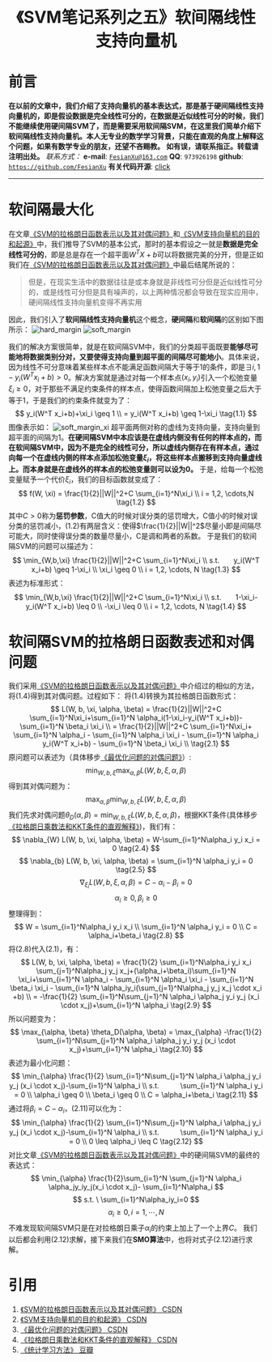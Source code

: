 <div align=center>
<font size="6"><b>《SVM笔记系列之五》软间隔线性支持向量机</b></font> 
</div>

# 前言
**在以前的文章中，我们介绍了支持向量机的基本表达式，那是基于硬间隔线性支持向量机的，即是假设数据是完全线性可分的，在数据是近似线性可分的时候，我们不能继续使用硬间隔SVM了，而是需要采用软间隔SVM，在这里我们简单介绍下软间隔线性支持向量机。本人无专业的数学学习背景，只能在直观的角度上解释这个问题，如果有数学专业的朋友，还望不吝赐教。**
**如有误，请联系指正。转载请注明出处。**
*联系方式：*
**e-mail**: [`FesianXu@163.com`](FesianXu@163.com)
**QQ**: `973926198`
**github**: [`https://github.com/FesianXu`](https://github.com/FesianXu)
**有关代码开源**: [click][click]

*****************************************************************************

# 软间隔最大化
在文章[《SVM的拉格朗日函数表示以及其对偶问题》][ref_1]和[《SVM支持向量机的目的和起源》][ref_2]中，我们推导了SVM的基本公式，那时的基本假设之一就是**数据是完全线性可分的**，即是总是存在一个超平面$W^TX+b$可以将数据完美的分开，但是正如我们在[《SVM的拉格朗日函数表示以及其对偶问题》][ref_1]中最后结尾所说的：
> 但是，在现实生活中的数据往往是或本身就是非线性可分但是近似线性可分的，或是线性可分但是具有噪声的，以上两种情况都会导致在现实应用中，硬间隔线性支持向量机变得不再实用

因此，我们引入了**软间隔线性支持向量机**这个概念，**硬间隔**和**软间隔**的区别如下图所示：
![hard_margin][hard_margin]
![soft_margin][soft_margin]

我们的解决方案很简单，就是在软间隔SVM中，我们的分类超平面既要**能够尽可能地将数据类别分对，又要使得支持向量到超平面的间隔尽可能地小**。具体来说，因为线性不可分意味着某些样本点不能满足函数间隔大于等于1的条件，即是$\exists i, 1-y_i(W^Tx_i+b) > 0$。解决方案就是通过对每一个样本点$(x_i, y_i)$引入一个松弛变量$\xi_i \geq 0$，对于那些不满足约束条件的样本点，使得函数间隔加上松弛变量之后大于等于1，于是我们的约束条件就变为了：
$$
y_i(W^T x_i+b)+\xi_i \geq 1 \\
= y_i(W^T x_i+b) \geq 1-\xi_i
\tag{1.1}
$$
图像表示如：
![soft_margin_xi][soft_margin_xi]
超平面两侧对称的虚线为支持向量，支持向量到超平面的间隔为1。**在硬间隔SVM中本应该是在虚线内侧没有任何的样本点的，而在软间隔SVM中，因为不是完全的线性可分，所以虚线内侧存在有样本点，通过向每一个在虚线内侧的样本点添加松弛变量$\xi_i$，将这些样本点搬移到支持向量虚线上。而本身就是在虚线外的样本点的松弛变量则可以设为0。**
于是，给每一个松弛变量赋予一个代价$\xi_i$，我们的目标函数就变成了：
$$
f(W, \xi) = \frac{1}{2}||W||^2+C \sum_{i=1}^N\xi_i \\
i = 1,2, \cdots,N
\tag{1.2}
$$
其中$C > 0$称为**惩罚参数**，C值大的时候对误分类的惩罚增大，C值小的时候对误分类的惩罚减小，$(1.2)$有两层含义：使得$\frac{1}{2}||W||^2$尽量小即是间隔尽可能大，同时使得误分类的数量尽量小，C是调和两者的系数。
于是我们的软间隔SVM的问题可以描述为：
$$
\min_{W,b,\xi} \frac{1}{2}||W||^2+C \sum_{i=1}^N\xi_i \\
s.t.　　y_i(W^T x_i+b) \geq 1-\xi_i \\
\xi_i \geq 0 \\
i = 1,2, \cdots, N
\tag{1.3}
$$
表述为标准形式：
$$
\min_{W,b,\xi} \frac{1}{2}||W||^2+C \sum_{i=1}^N\xi_i \\
s.t.　　1-\xi_i-y_i(W^T x_i+b) \leq 0 \\
-\xi_i \leq 0 \\
i = 1,2, \cdots, N
\tag{1.4}
$$

# 软间隔SVM的拉格朗日函数表述和对偶问题
我们采用[《SVM的拉格朗日函数表示以及其对偶问题》][ref_1]中介绍过的相似的方法，将$(1.4)$得到其对偶问题。过程如下：
将$(1.4)$转换为其拉格朗日函数形式：
$$
L(W, b, \xi, \alpha, \beta) = 
\frac{1}{2}||W||^2+C \sum_{i=1}^N\xi_i+\sum_{i=1}^N \alpha_i(1-\xi_i-y_i(W^T x_i+b))- \sum_{i=1}^N \beta_i \xi_i \\
= \frac{1}{2}||W||^2+C \sum_{i=1}^N\xi_i+ \sum_{i=1}^N \alpha_i - \sum_{i=1}^N \alpha_i \xi_i - \sum_{i=1}^N \alpha_i y_i(W^T x_i+b) - \sum_{i=1}^N \beta_i \xi_i \\
\tag{2.1}
$$
原问题可以表述为（具体移步[《最优化问题的对偶问题》][ref_3]）:
$$
\min_{W,b,\xi} \max_{\alpha, \beta} L(W, b, \xi, \alpha, \beta)
\tag{2.2}
$$
得到其对偶问题为：
$$
\max_{\alpha, \beta} \min_{W, b, \xi} L(W, b, \xi, \alpha, \beta)
\tag{2.3}
$$
我们先求对偶问题$\theta_D(\alpha, \beta) = \min_{W, b, \xi} L(W, b, \xi, \alpha, \beta)$，根据KKT条件(具体移步[《拉格朗日乘数法和KKT条件的直观解释》][ref_4])，我们有：
$$
\nabla_{W} L(W, b, \xi, \alpha, \beta) = W-\sum_{i=1}^N\alpha_i y_i x_i = 0
\tag{2.4}
$$
$$
\nabla_{b} L(W, b, \xi, \alpha, \beta) = \sum_{i=1}^N \alpha_i y_i = 0
\tag{2.5}
$$
$$
\nabla_{\xi_i} L(W, b, \xi, \alpha, \beta) = C-\alpha_i-\beta_i = 0
\tag{2.6}
$$
$$
\alpha_i \geq 0, \beta_i \geq 0
\tag{2.7}
$$
整理得到：
$$
W = \sum_{i=1}^N\alpha_i y_i x_i \\
\sum_{i=1}^N \alpha_i y_i = 0 \\
C = \alpha_i+\beta_i
\tag{2.8}
$$
将$(2.8)$代入$(2.1)$，有：
$$
L(W, b, \xi, \alpha, \beta) = \frac{1}{2} \sum_{i=1}^N\alpha_i y_i x_i \sum_{j=1}^N\alpha_j y_j x_j+(\alpha_i+\beta_i)\sum_{i=1}^N \xi_i+\sum_{i=1}^N \alpha_i - \sum_{i=1}^N \alpha_i \xi_i - \sum_{i=1}^N \beta_i \xi_i - \sum_{i=1}^N \alpha_iy_i(\sum_{j=1}^N\alpha_j y_j x_j \cdot x_i +b) \\
= -\frac{1}{2} \sum_{i=1}^N\sum_{j=1}^N \alpha_i \alpha_j y_i y_j (x_i \cdot x_j)+\sum_{i=1}^N \alpha_i
\tag{2.9}
$$
所以问题变为：
$$
\max_{\alpha, \beta} \theta_D(\alpha, \beta) = \max_{\alpha} -\frac{1}{2} \sum_{i=1}^N\sum_{j=1}^N \alpha_i \alpha_j y_i y_j (x_i \cdot x_j)+\sum_{i=1}^N \alpha_i
\tag{2.10}
$$
表述为最小化问题：
$$
\min_{\alpha} \frac{1}{2} \sum_{i=1}^N\sum_{j=1}^N \alpha_i \alpha_j y_i y_j (x_i \cdot x_j)-\sum_{i=1}^N \alpha_i \\
s.t.　　　\sum_{i=1}^N \alpha_i y_i = 0 \\
\alpha_i \geq 0 \\
\beta_i \geq 0 \\
C = \alpha_i+\beta_i
\tag{2.11}
$$
通过将$\beta_i = C-\alpha_i$，$(2.11)$可以化为：
$$
\min_{\alpha} \frac{1}{2} \sum_{i=1}^N\sum_{j=1}^N \alpha_i \alpha_j y_i y_j (x_i \cdot x_j)-\sum_{i=1}^N \alpha_i \\
s.t.　　　\sum_{i=1}^N \alpha_i y_i = 0 \\
0 \leq \alpha_i \leq C
\tag{2.12}
$$
对比文章[《SVM的拉格朗日函数表示以及其对偶问题》][ref_1]中的硬间隔SVM的最终的表达式：
$$
\min_{\alpha}
\frac{1}{2}\sum_{i=1}^N \sum_{j=1}^N \alpha_i \alpha_jy_iy_j(x_i \cdot x_j)- \sum_{i=1}^N\alpha_i
$$
$$
s.t. \ \sum_{i=1}^N\alpha_iy_i=0
$$
$$
\alpha_i \geq0,i=1,\cdots,N
\tag{2.13}
$$
不难发现软间隔SVM只是在对拉格朗日乘子$\alpha_i$的约束上加上了一个上界$C$。
我们以后都会利用$(2.12)$求解，接下来我们在**SMO算法**中，也将对式子$(2.12)$进行求解。



# 引用
1. [《SVM的拉格朗日函数表示以及其对偶问题》 CSDN][ref_1]
2. [《SVM支持向量机的目的和起源》 CSDN][ref_2]
3. [《最优化问题的对偶问题》 CSDN][ref_3]
4. [《拉格朗日乘数法和KKT条件的直观解释》 CSDN][ref_4]
5. [《统计学习方法》 豆瓣][ref_5]


[ref_1]: http://blog.csdn.net/LoseInVain/article/details/78636285
[ref_2]: http://blog.csdn.net/LoseInVain/article/details/78636176
[ref_3]: http://blog.csdn.net/loseinvain/article/details/78636341
[ref_4]: http://blog.csdn.net/loseinvain/article/details/78624888
[ref_5]: https://book.douban.com/subject/10590856/

[soft_margin]: ./imgs/soft_margin_svm.png
[hard_margin]: ./imgs/hard_margin_svm.png
[soft_margin_xi]: ./imgs/soft_margin_xi.png

[click]: https://github.com/FesianXu/AI_Blog/tree/master/SVM相关


